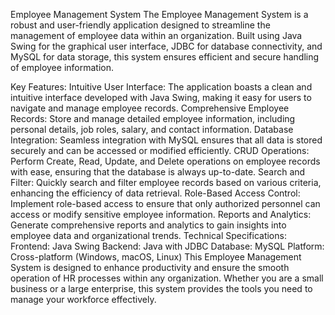 Employee Management System
The Employee Management System is a robust and user-friendly application designed to streamline the management of employee data within an organization. Built using Java Swing for the graphical user interface, JDBC for database connectivity, and MySQL for data storage, this system ensures efficient and secure handling of employee information.

Key Features:
Intuitive User Interface: The application boasts a clean and intuitive interface developed with Java Swing, making it easy for users to navigate and manage employee records.
Comprehensive Employee Records: Store and manage detailed employee information, including personal details, job roles, salary, and contact information.
Database Integration: Seamless integration with MySQL ensures that all data is stored securely and can be accessed or modified efficiently.
CRUD Operations: Perform Create, Read, Update, and Delete operations on employee records with ease, ensuring that the database is always up-to-date.
Search and Filter: Quickly search and filter employee records based on various criteria, enhancing the efficiency of data retrieval.
Role-Based Access Control: Implement role-based access to ensure that only authorized personnel can access or modify sensitive employee information.
Reports and Analytics: Generate comprehensive reports and analytics to gain insights into employee data and organizational trends.
Technical Specifications:
Frontend: Java Swing
Backend: Java with JDBC
Database: MySQL
Platform: Cross-platform (Windows, macOS, Linux)
This Employee Management System is designed to enhance productivity and ensure the smooth operation of HR processes within any organization. Whether you are a small business or a large enterprise, this system provides the tools you need to manage your workforce effectively.
